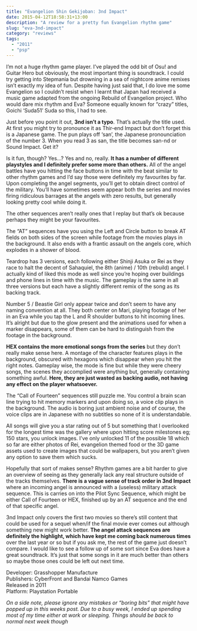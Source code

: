 ```yaml
---
title: "Evangelion Shin Gekijoban: 3nd Impact"
date: 2015-04-12T18:58:31+13:00
description: "A review for a pretty fun Evangelion rhythm game"
slug: "eva-3nd-impact"
category: "reviews"
tags:
  - "2011"
  - "psp"
---
```


I’m not a huge rhythm game player. I’ve played the odd bit of Osu! and Guitar Hero but obviously, the most important thing is soundtrack. I could try getting into Stepmania but drowning in a sea of nightcore anime remixes isn’t exactly my idea of fun. Despite having just said that, I do love me some Evangelion so I couldn’t resist when I learnt that Japan had received a music game adapted from the ongoing Rebuild of Evangelion project. Who would dare mix rhythm and Eva? Someone equally known for “crazy” titles, Goichi ‘Suda51’ Suda so this, I had to see.

Just before you point it out, **3nd isn’t a typo**. That’s actually the title used. At first you might try to pronounce it as Thir-end Impact but don’t forget this is a Japanese game. The pun plays off ‘san’, the Japanese pronounciation of the number 3. When you read 3 as san, the title becomes san-nd or Sound Impact. Get it?

Is it fun, though? Yes…? Yes and no, really. **It has a number of different playstyles and I definitely prefer some more than others.** All of the angel battles have you hitting the face buttons in time with the beat similar to other rhythm games and I’d say those were definitely my favourites by far. Upon completing the angel segments, you’ll get to obtain direct control of the military. You’ll have sometimes seem appear both the series and movies firing ridiculous barrages at the angels with zero results, but generally looking pretty cool while doing it.

The other sequences aren’t really ones that I replay but that’s ok because perhaps they might be your favourites.

The “AT” sequences have you using the Left and Circle button to break AT fields on both sides of the screen while footage from the movies plays in the background. It also ends with a frantic assault on the angels core, which explodes in a shower of blood.

Teardrop has 3 versions, each following either Shinji Asuka or Rei as they race to halt the decent of Sahaquiel, the 8th (anime) / 10th (rebuild) angel. I actually kind of liked this mode as well since you’re hoping over buildings and phone lines in time with the music. The gameplay is the same in all three versions but each have a slightly different remix of the song as its backing track.

Number 5 / Beastie Girl only appear twice and don’t seem to have any naming convention at all. They both center on Mari, playing footage of her in an Eva while you tap the L and R shoulder buttons to hit incoming lines. It’s alright but due to the glow present and the animations used for when a marker disappears, some of them can be hard to distinguish from the footage in the background.

**HEX contains the more emotional songs from the series** but they don’t really make sense here. A montage of the character features plays in the background, obscured with hexagons which disappear when you hit the right notes. Gameplay wise, the mode is fine but while they were cheery songs, the scenes they accomplied were anything but, generally containing something awful. **Here, they are just wasted as backing audio, not having any effect on the player whatsoever.**

The “Call of Fourteen” sequences still puzzle me. You control a brain scan line trying to hit memory markers and upon doing so, a voice clip plays in the background. The audio is boring just ambient noise and of course, the voice clips are in Japanese with no subtitles so none of it is understandable.

All songs will give you a star rating out of 5 but something that I overlooked for the longest time was the gallery where upon hitting score milestones eg; 150 stars, you unlock images. I’ve only unlocked 11 of the possible 18 which so far are either photos of Rei, evangelion themed food or the 3D game assets used to create images that could be wallpapers, but you aren’t given any option to save them which sucks.

Hopefully that sort of makes sense? Rhythm games are a bit harder to give an overview of seeing as they generally lack any real structure outside of the tracks themselves. **There is a vague sense of track order in 3nd Impact** where an incoming angel is announced with a (useless) military attack sequence. This is carries on into the Pilot Sync Sequence, which might be either Call of Fourteen or HEX, finished up by an AT sequence and the end of that specific angel.

3nd Impact only covers the first two movies so there’s still content that could be used for a sequel when/if the final movie ever comes out although something new might work better. **The angel attack sequences are definitely the highlight, which have kept me coming back numerous times** over the last year or so but if you ask me, the rest of the game just doesn’t compare. I would like to see a follow up of some sort since Eva does have a great soundtrack. It’s just that some songs in it are much better than others so maybe those ones could be left out next time.

Developer: Grasshopper Manufacture \
Publishers: CyberFront and Bandai Namco Games \
Released in 2011 \
Platform: Playstation Portable

_On a side note, please ignore any mistakes or “boring bits” that might have popped up in this weeks post. Due to a busy week, I ended up spending most of my time either at work or sleeping. Things should be back to normal next week though_
